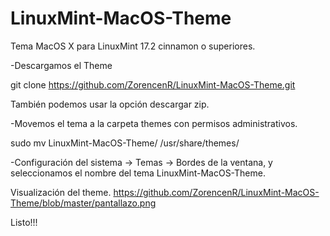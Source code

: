 # LinuxMint-MacOS-Theme
Tema MacOS X para LinuxMint 17.2 cinnamon o superiores.

-Descargamos el Theme

git clone https://github.com/ZorencenR/LinuxMint-MacOS-Theme.git

También podemos usar la opción descargar zip.

-Movemos el tema a la carpeta themes con permisos administrativos.

sudo mv LinuxMint-MacOS-Theme/ /usr/share/themes/

-Configuración del sistema -> Temas -> Bordes de la ventana, y seleccionamos el nombre del tema LinuxMint-MacOS-Theme.

Visualización del theme.
https://github.com/ZorencenR/LinuxMint-MacOS-Theme/blob/master/pantallazo.png

Listo!!!
